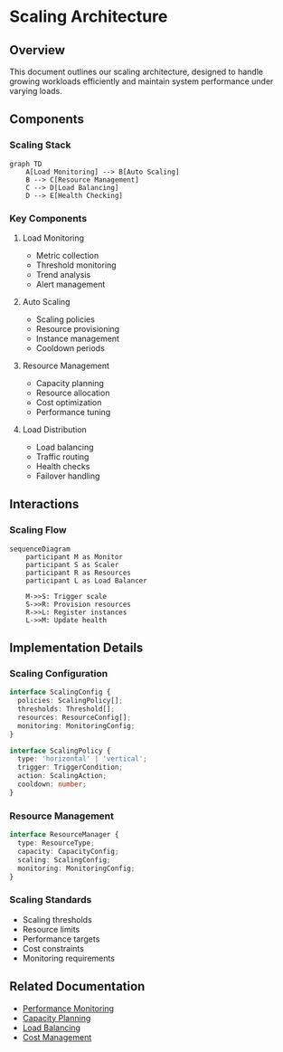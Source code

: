 # Scaling Architecture

## Overview

This document outlines our scaling architecture, designed to handle growing workloads efficiently and maintain system performance under varying loads.

## Components

### Scaling Stack
```mermaid
graph TD
    A[Load Monitoring] --> B[Auto Scaling]
    B --> C[Resource Management]
    C --> D[Load Balancing]
    D --> E[Health Checking]
```

### Key Components
1. Load Monitoring
   - Metric collection
   - Threshold monitoring
   - Trend analysis
   - Alert management

2. Auto Scaling
   - Scaling policies
   - Resource provisioning
   - Instance management
   - Cooldown periods

3. Resource Management
   - Capacity planning
   - Resource allocation
   - Cost optimization
   - Performance tuning

4. Load Distribution
   - Load balancing
   - Traffic routing
   - Health checks
   - Failover handling

## Interactions

### Scaling Flow
```mermaid
sequenceDiagram
    participant M as Monitor
    participant S as Scaler
    participant R as Resources
    participant L as Load Balancer
    
    M->>S: Trigger scale
    S->>R: Provision resources
    R->>L: Register instances
    L->>M: Update health
```

## Implementation Details

### Scaling Configuration
```typescript
interface ScalingConfig {
  policies: ScalingPolicy[];
  thresholds: Threshold[];
  resources: ResourceConfig[];
  monitoring: MonitoringConfig;
}

interface ScalingPolicy {
  type: 'horizontal' | 'vertical';
  trigger: TriggerCondition;
  action: ScalingAction;
  cooldown: number;
}
```

### Resource Management
```typescript
interface ResourceManager {
  type: ResourceType;
  capacity: CapacityConfig;
  scaling: ScalingConfig;
  monitoring: MonitoringConfig;
}
```

### Scaling Standards
- Scaling thresholds
- Resource limits
- Performance targets
- Cost constraints
- Monitoring requirements

## Related Documentation
- [Performance Monitoring](./performance-monitoring.md)
- [Capacity Planning](./capacity-planning.md)
- [Load Balancing](./load-balancing.md)
- [Cost Management](./cost-management.md)
